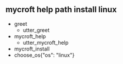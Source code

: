 ## mycroft help path install linux  
* greet              
  - utter_greet
* mycroft_help               
  - utter_mycroft_help
* mycroft_install
* choose_os{"os": "linux"}




  
  